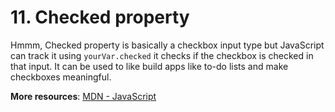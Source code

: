 # 11. Checked property
Hmmm, Checked property is basically a checkbox input type but JavaScript can track it using `yourVar.checked` it checks if the checkbox is checked in that input. It can be used to like build apps like to-do lists and make checkboxes meaningful.

**More resources**: [MDN - JavaScript](https://developer.mozilla.org/en-US/docs/Web/JavaScript)
